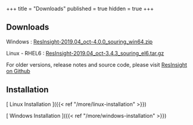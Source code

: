 +++
title = "Downloads"
published = true
hidden = true
+++

## Downloads
Windows : [ResInsight-2019.04_oct-4.0.0_souring_win64.zip](https://github.com/OPM/ResInsight/releases/download/v2019.04/ResInsight-2019.04.0_oct-4.0.0_souring_win64.zip)

Linux - RHEL6 : [ResInsight-2019.04_oct-3.4.3_souring_el6.tar.gz](https://github.com/OPM/ResInsight/releases/download/v2019.04/ResInsight-2019.04.0_oct-3.4.3_souring_el6.tar.gz) 

For older versions, release notes and source code, please visit [ResInsight on Github](https://github.com/OPM/ResInsight/releases/)


## Installation

[ Linux Installation ]({{< ref "/more/linux-installation" >}})

[ Windows Installation ]({{< ref "/more/windows-installation" >}})